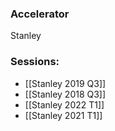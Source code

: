 
### Accelerator
Stanley
 
### Sessions: 
- [[Stanley 2019 Q3]]
- [[Stanley 2018 Q3]]
- [[Stanley 2022 T1]]
- [[Stanley 2021 T1]]


